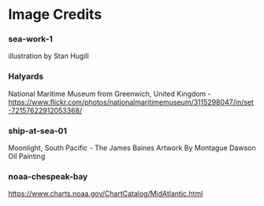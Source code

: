 # Image Credits
### sea-work-1
illustration by Stan Hugill

### Halyards
National Maritime Museum from Greenwich, United Kingdom - https://www.flickr.com/photos/nationalmaritimemuseum/3115298047/in/set-72157622912053368/

### ship-at-sea-01
 Moonlight, South Pacific - The James Baines Artwork By Montague Dawson Oil Painting

### noaa-chespeak-bay
https://www.charts.noaa.gov/ChartCatalog/MidAtlantic.html
